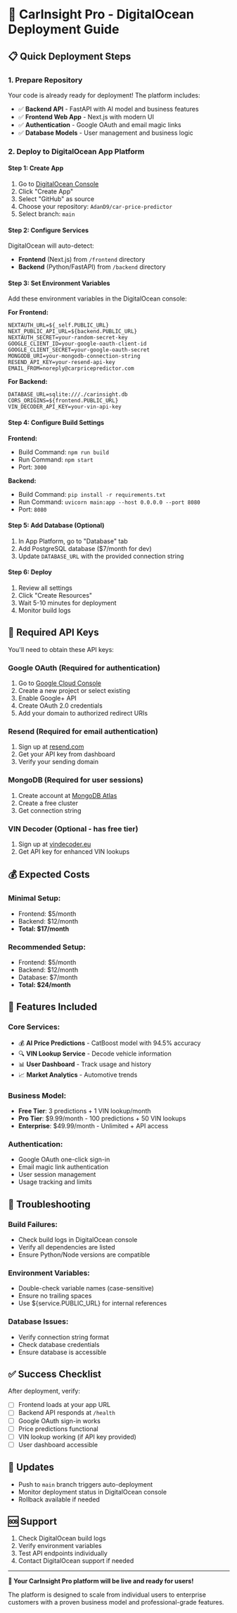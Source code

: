 # 🚀 CarInsight Pro - DigitalOcean Deployment Guide

## 📋 Quick Deployment Steps

### 1. Prepare Repository
Your code is already ready for deployment! The platform includes:
- ✅ **Backend API** - FastAPI with AI model and business features
- ✅ **Frontend Web App** - Next.js with modern UI
- ✅ **Authentication** - Google OAuth and email magic links
- ✅ **Database Models** - User management and business logic

### 2. Deploy to DigitalOcean App Platform

#### **Step 1: Create App**
1. Go to [DigitalOcean Console](https://cloud.digitalocean.com/apps)
2. Click "Create App"
3. Select "GitHub" as source
4. Choose your repository: `AdanD9/car-price-predictor`
5. Select branch: `main`

#### **Step 2: Configure Services**
DigitalOcean will auto-detect:
- **Frontend** (Next.js) from `/frontend` directory
- **Backend** (Python/FastAPI) from `/backend` directory

#### **Step 3: Set Environment Variables**
Add these environment variables in the DigitalOcean console:

**For Frontend:**
```
NEXTAUTH_URL=${_self.PUBLIC_URL}
NEXT_PUBLIC_API_URL=${backend.PUBLIC_URL}
NEXTAUTH_SECRET=your-random-secret-key
GOOGLE_CLIENT_ID=your-google-oauth-client-id
GOOGLE_CLIENT_SECRET=your-google-oauth-secret
MONGODB_URI=your-mongodb-connection-string
RESEND_API_KEY=your-resend-api-key
EMAIL_FROM=noreply@carpricepredictor.com
```

**For Backend:**
```
DATABASE_URL=sqlite:///./carinsight.db
CORS_ORIGINS=${frontend.PUBLIC_URL}
VIN_DECODER_API_KEY=your-vin-api-key
```

#### **Step 4: Configure Build Settings**

**Frontend:**
- Build Command: `npm run build`
- Run Command: `npm start`
- Port: `3000`

**Backend:**
- Build Command: `pip install -r requirements.txt`
- Run Command: `uvicorn main:app --host 0.0.0.0 --port 8080`
- Port: `8080`

#### **Step 5: Add Database (Optional)**
1. In App Platform, go to "Database" tab
2. Add PostgreSQL database ($7/month for dev)
3. Update `DATABASE_URL` with the provided connection string

#### **Step 6: Deploy**
1. Review all settings
2. Click "Create Resources"
3. Wait 5-10 minutes for deployment
4. Monitor build logs

## 🔑 Required API Keys

You'll need to obtain these API keys:

### **Google OAuth** (Required for authentication)
1. Go to [Google Cloud Console](https://console.cloud.google.com)
2. Create a new project or select existing
3. Enable Google+ API
4. Create OAuth 2.0 credentials
5. Add your domain to authorized redirect URIs

### **Resend** (Required for email authentication)
1. Sign up at [resend.com](https://resend.com)
2. Get your API key from dashboard
3. Verify your sending domain

### **MongoDB** (Required for user sessions)
1. Create account at [MongoDB Atlas](https://mongodb.com/atlas)
2. Create a free cluster
3. Get connection string

### **VIN Decoder** (Optional - has free tier)
1. Sign up at [vindecoder.eu](https://vindecoder.eu)
2. Get API key for enhanced VIN lookups

## 💰 Expected Costs

### **Minimal Setup:**
- Frontend: $5/month
- Backend: $12/month
- **Total: $17/month**

### **Recommended Setup:**
- Frontend: $5/month
- Backend: $12/month
- Database: $7/month
- **Total: $24/month**

## 🎯 Features Included

### **Core Services:**
- 💰 **AI Price Predictions** - CatBoost model with 94.5% accuracy
- 🔍 **VIN Lookup Service** - Decode vehicle information
- 📊 **User Dashboard** - Track usage and history
- 📈 **Market Analytics** - Automotive trends

### **Business Model:**
- **Free Tier**: 3 predictions + 1 VIN lookup/month
- **Pro Tier**: $9.99/month - 100 predictions + 50 VIN lookups
- **Enterprise**: $49.99/month - Unlimited + API access

### **Authentication:**
- Google OAuth one-click sign-in
- Email magic link authentication
- User session management
- Usage tracking and limits

## 🚨 Troubleshooting

### **Build Failures:**
- Check build logs in DigitalOcean console
- Verify all dependencies are listed
- Ensure Python/Node versions are compatible

### **Environment Variables:**
- Double-check variable names (case-sensitive)
- Ensure no trailing spaces
- Use ${service.PUBLIC_URL} for internal references

### **Database Issues:**
- Verify connection string format
- Check database credentials
- Ensure database is accessible

## ✅ Success Checklist

After deployment, verify:
- [ ] Frontend loads at your app URL
- [ ] Backend API responds at `/health`
- [ ] Google OAuth sign-in works
- [ ] Price predictions functional
- [ ] VIN lookup working (if API key provided)
- [ ] User dashboard accessible

## 🔄 Updates

- Push to `main` branch triggers auto-deployment
- Monitor deployment status in DigitalOcean console
- Rollback available if needed

## 🆘 Support

1. Check DigitalOcean build logs
2. Verify environment variables
3. Test API endpoints individually
4. Contact DigitalOcean support if needed

---

**🎉 Your CarInsight Pro platform will be live and ready for users!**

The platform is designed to scale from individual users to enterprise customers with a proven business model and professional-grade features.
